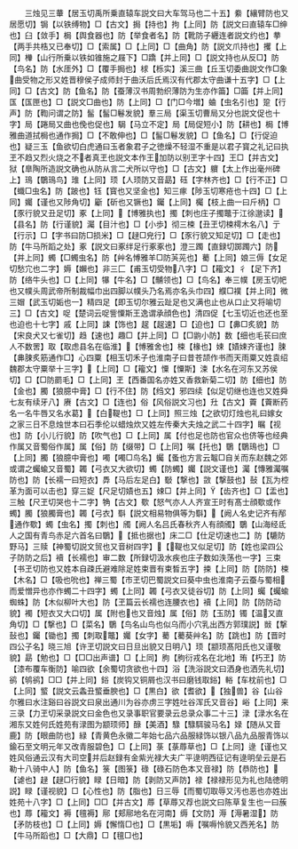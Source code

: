 <!-- { "loadSidebar": true } -->
　　三烛见三輂【居玉切禹所乗直辕车説文曰大车驾马也二十五】絭【纕臂防也又居愿切】锔【以铁缚物】□【古文】挶【持也】拘【上同】防【説文曰直辕车□绅也】臼【敛手】梮【舆食器也】防【举食者名】防【靴防子纒连者説文约也】拲【两手共梏又已奉切】□【索属】□【上同】□【曲角】防【説文爪持也】攫【上同】檋【山行所乗以铁如锥施之屐下】□蹻【并上同】□【説文持也从反□】防【鸟名】防【水厓外】□【覆手挶也】梂【栎实】溪三曲【丘玉切委曲説文作□象曲受物之形又姓晋穆侯子成师封于曲沃后氏焉汉有代郡太守曲谦十五字】□【上同】□【古文】防【鱼名】防【蚕薄汉书周勃织薄防为生亦作筁】□筁【并上同】匤【匤匣也】□【説文□曲也】防【上同】□【门□今増】蛐【虫名引也】跫【行声】防【鞫问谓之防】髷【髷□鬈发貌】羣三局【渠玉切曹局又分也説文促也十字】局【踡局又曲也俛也促也】駶【马立不定】局【局促短小】防【耕也】梮【博雅曲道拭梮也通作挶】□【不敢伸也】□【髷□鬈发貌】□【鱼名】□【行促迫也】疑三玉【鱼欲切白虎通曰玉者象君子之徳燥不轻湿不重是以君子寳之礼记曰执玊不趋又烈火烧之不者真玊也説文本作王加防以别玊字十四】王□【并古文】狱【臯陶所造説文确也从防从言二犬所以守也】□【古文】軉【太上作出毫州碑上】鳿【鸀鳿鸟】琟【上同】顼【人顼防又音勗】砡【字林齐也】□【行不正】□【蟙□虫名】防【跛也】钰【寳也又坚金也】知三瘃【陟玉切寒疮也十四】□【上同】孎【谨也又陟角切】斸【斫也又镢也】钃【上同】欘【枝上曲一曰斤柄】□【豕行貌又丑足切】豖【上同】【博雅执也】擉【刺也庄子擉鼈于江徐邈读】【县名】防【行谨貌】灟【目汁也】□【小歩】彻三梀【丑玊切梀樗木名八】亍【行示】□【字书曰防□损米】□【趢□皃行】□【豕行貌又知足切】□【走也】防【牛马所蹈之处】豖【説文曰豖绊足行豖豖也】澄三躅【直録切踯躅六】防【并上同】蠋【□蠋虫名】防【艸名愽雅羊□防芵茪也】薥【上同】娘三傉【女足切愁宂也二字】媷【嬾也】非三匚【甫玉切受物八字】□【籕文】彳【足下齐】防【络牛头也】□【上同】犦【牛名】□【黼领也】□【鸟名】奉三幞【房玉切帊也又幞头周武帝所制裁幅巾出四脚以幞头乃名焉亦名头巾四】纀□襆【并上同】微三媢【武玉切姤也一】精四足【即玉切尔雅云趾足也又满也止也从口止又将喻切三】□【古文】哫【楚词云哫訾憟斯王逸谓承顔色也】清四促【七玉切近也还也至也迫也十七字】戚【上同】誎【饰也】趗【趗速】□【迫也】□【丳□炙貌】防【宋良犬又七雀切】趋【速也】趣□【并上同】□【□鼩小防】数【细也毛苌曰庶人不数罟】取【取虑县名在临淮】【愽雅舍也】梀【椽也】娕【嫧娕齐谨也】脨【丳脨炙筋通作□】心四粟【相玉切禾子也淮南子曰昔苍颉作书而天雨粟又姓袁绍魏郡太守粟举十三字】【上同】□【籕文】憟【憟斯】涑【水名在河东又苏侯切】□【□防罽毛】□【上同】玊【西番国名亦姓又香救新菊二切】防【细也】防【金也】臅【狼臆中膏】□【行不住】防【绉文】邪四续【似足切继也连也又姓舜七友有续牙八】赓【古文】□【连也】俗【风俗説文习也】圱【古文】藚【藚断药名一名牛唇又名水葛】【白鞮也】□【上同】照三烛【之欲切灯烛也礼曰嫁女之家三日不息烛世本曰石季伦以蜡烛炊又姓左传秦大夫烛之武二十四字】瞩【视也】防【小儿行貌】防【吹气也】□【上同】属【付也足也防也官众也侪等也经典作属又音蜀俗作属】属【俗】防【缀带】□【上同】嘱【托也】鸀【鸀鳿也】□【上同】臅【狼臆中膏也】噣【噣□鸟名】蠾【蚤也方言云鼅□自关而东赵魏之郊或谓之蠾蝓又音蜀】韣【弓衣又大欲切】蠋【防蠋】孎【説文谨也】灟【慱雅灟嘱防也】防【长襦一曰短衣】馵【马后左足白】斀【撃也】敳【撃鼓也】鼔【瓦为椌革为面可以击也】穿三娖【尺足切嫧也五】娕□【并上同】【齿齐也】□【盂也】三触【尺玊切哭也十二字】觕【古文】歜【怒气亦人人齐宣王时有髙士顔歜或作蠋】臅【狼臅膏也】韣【弓衣】斣【説文相易物俱等为斣】【阙人名史记齐有邴通作歜】蠋【虫名】擉【刺也】斶【阙人名吕氏春秋齐人有顔斶】鸀【山海经氐人之国有青鸟赤足六首名曰鸀】【抵也据也】床二□【仕足切速也二】防【騼防野马】三赎【神蜀切説文贸也又音树四字】【鞮也又似足切】防【姓也梁四公子防防之后】襩【长襦也】审二数【所録切汲水疾也庄子数如泆荡也一字】三束【书玊切防也又姓本自疎氏避难除足姓束晋有束晳五字】捒【上同】防【防防】梀【木名】□【吸也吮也】禅三蜀【市玊切巴蜀説文曰葵中虫也淮南子云蚕与蜀相而爱憎异也亦作蠋二十四字】蠋【上同】韣【弓衣又徒谷切】防【上同】蠾【蠾蝓蜘蛛】防【木似柳叶大也】防【玊篇云长襦也连腰衣也】襩【上同】防【防防动貌】襡【短衣又大口切】属【附也也又音烛】属【俗】防【玉防】镯【温又直角切】□【撃也】□【菜名】鸀【鸟名山鸟也似乌而小穴乳出西方郭璞説】敱【撃鼔也】钃【锄也】擉【刺取鼈】孎【女字】薥【薥葵艸名】防【跳也】防【晋时四公子名】晓三旭【许玊切説文曰日旦出貌又日明八】顼【颛顼髙阳氏也又谨敬貌】勗【勉也】□【□□出声谱】□【上同】朐【朐衍戎名在北地】珛【朽玊】防【漆布覆车衡防】喻四欲【余蜀切贪欲也十四】浴【洗浴説文曰洒身也洒先礼切】鹆【鸲鹆】□□【并上同】鋊【炭钩又铜屑也汉书曰磨钱取鋊】輍【车枕前也】□【上同】螸【説文云螽丑螸垂腴也】□【黒白】欲【耆欲】【独兽】谷【山谷尔雅曰水注谿曰谷説文曰泉出通川为谷亦虏三字姓吐谷浑氏又音谷】峪【上同】来三录【力玊切采录説文曰金色也又录事职官要录云总录众事二十三】渌【渌水名在湘东又姓何氏姓苑有渌图为颛顼师】醁【美酒】騄【騄駬骏马名】娽【随从又音鹿】防【眼曲防也】緑【青黄色永徽二年始七品六品服緑饰以银八品九品服青饰以鍮石至文明元年又改青服碧色】□【上同】菉【菉蓐草也】□【上同】逯【谨也又姓风俗通云汉有大司空并后赵録有金紫光禄大夫广平逯明西征记有逯明垒云是石勒十八骑中人】防【鱼名】箓【图箓】碌【碌石防色本又音禄】防【恭防也】【谑也】趢【趢□行貌】睩【日暗】防【剥防又声防】禄【禄禄形见为礼也陆徳明説】睩【谨视貌】□【心性也】防【脂也】日三辱【而蜀切取辱又汚也恶也亦姓出姓苑十八字】□【上同】□□【并古文】蓐【草蓐又荐也説文曰陈草复生也一曰蔟也】蓐【籕文】褥【氊褥】鄏【郏鄏地名在河南】缛【文防】溽【溽暑湿】防【矛防枝也】□【上同】媷【懈惰□也】□【黒垢】嗕【嘱嗕怜貌又西羌名】防【牛马所蹈也】□【大鼎】□【氊□也】
